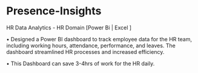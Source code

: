 # Presence-Insights


HR Data Analytics - HR Domain [Power Bi | Excel ]

•	Designed a Power BI dashboard to track employee data for the HR team, including working hours, attendance, performance, and leaves. The dashboard streamlined HR processes and increased efficiency.

•	This Dashboard can save 3-4hrs of work for the HR daily.
